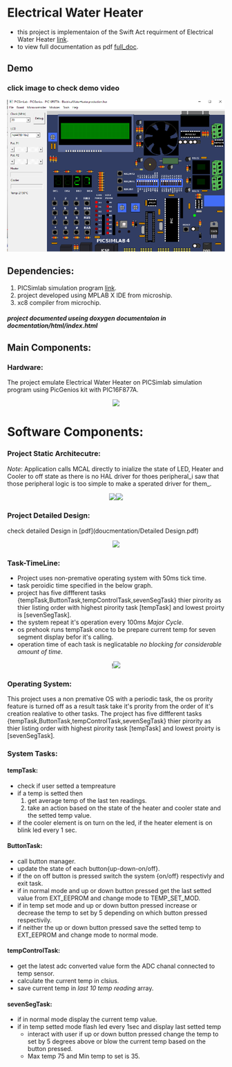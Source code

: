 # Electrical Water Heater
* this project is implementaion of the Swift Act requirment of Electrical Water Heater [link](https://github.com/Abdelbary/ElectricWaterHeater/blob/master/Kit_info/Electric%20Water%20Heater.pdf).
* to view full documentation as pdf  [full_doc](https://github.com/Abdelbary/ElectricWaterHeater/blob/master/documentation/doc.pdf).
## Demo
### click image to check demo video 
[![Demo](picture/demo.PNG)](https://www.youtube.com/watch?v=F_yb4pN2a-Q")
## Dependencies:
1. PICSimlab simulation program [link](https://github.com/lcgamboa/picsimlab).
2. project developed using MPLAB X IDE from microship.
3. xc8 compiler from microchip.

##### project documented useing doxygen documentaion in docmentation/html/index.html 
## Main Components:
### Hardware:
The project emulate Electrical Water Heater on PICSimlab simulation program using PicGenios kit with PIC16F877A.
<div style="text-align:center"><image src="picture/ProjectSchematic.png"/></div>

# Software Components:
### Project Static Architecutre:
_Note_: Application calls MCAL directly to inialize the state of LED, Heater and Cooler to off state as there is no 
HAL driver for thoes peripheral_i saw that those peripheral logic is too simple to make a sperated driver for them_.
<div style="text-align:center"><image src="picture/projectStaticArchitecture.png"/><image src="picture/initFun.png"/></div>

### Project Detailed Design:
check detailed Design in [pdf](doucmentation/Detailed Design.pdf)
<div style="text-align:center"><image src="picture/DetailedDesign.png"/></div>

### Task-TimeLine:
* Project uses non-premative operating system with 50ms tick time.
* task peroidic time specified in the below graph.
* project has five diffferent tasks {tempTask,ButtonTask,tempControlTask,sevenSegTask} thier pirority as thier listing 
  order with highest pirority task [tempTask] and lowest proirty is [sevenSegTask].
* the system repeat it's operation every 100ms _Major Cycle_.
* os prehook runs tempTask once to be prepare current temp for seven segment display befor it's calling.
* operation time of each task is neglicatable _no blocking for considerable amount of time_.

<div style="text-align:center">!<image src="picture\timeLine.png"/></div>

### Operating System:
This project uses a non premative OS with a periodic task, the os prority feature is turned off as a result task take it's
prority from the order of it's creation realative to other tasks.
The project has five diffferent tasks {tempTask,ButtonTask,tempControlTask,sevenSegTask} thier pirority as thier listing 
order with highest pirority task [tempTask] and lowest proirty is [sevenSegTask].

### System Tasks:

#### tempTask:
* check if user setted a tempreature
* if a temp is setted then
	1. get average temp of the last ten readings.
	2. take an action based on the state of the heater and cooler state and the setted temp value.
* if the cooler element is on turn on the led, if the heater element is on blink led every 1 sec.


#### ButtonTask:
* call button manager.
* update the state of each button{up-down-on/off}.
* if the on off button is pressed switch the system {on/off} respectivly and exit task.
* if in normal mode and up or down button pressed get the last setted value from EXT_EEPROM and change mode to TEMP_SET_MOD.
* if in temp set mode and up or down button pressed increase or decrease the temp to set by 5 depending on which button pressed respectivily.
* if neither the up or down button pressed save the setted temp to EXT_EEPROM and change mode to normal mode.

#### tempControlTask:
* get the latest adc converted value form the ADC chanal connected to temp sensor.
* calculate the current temp in clsius.
* save current temp in _last 10 temp reading_ array.

#### sevenSegTask:
* if in normal mode display the current temp value.
* if in temp  setted mode flash led every 1sec and display last setted temp
  * interact with user if up or down button pressed change the temp to set by 5 degrees above or blow the current temp based on the button pressed.
  * Max temp 75 and Min temp to set is 35.
